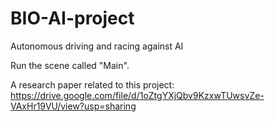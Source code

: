 # BIO-AI-project
 Autonomous driving and racing against AI

Run the scene called "Main".

A research paper related to this project: https://drive.google.com/file/d/1oZtgYXjQbv9KzxwTUwsvZe-VAxHr19VU/view?usp=sharing
